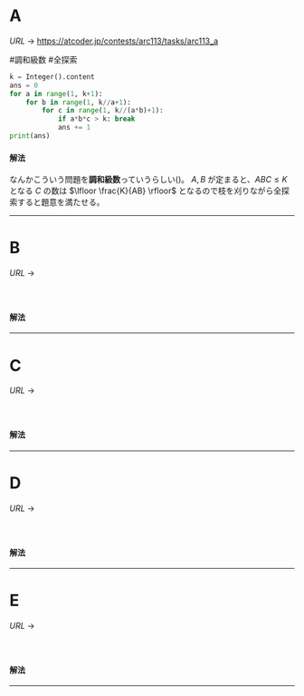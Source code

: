 # A

$URL\:\to$ https://atcoder.jp/contests/arc113/tasks/arc113_a

#調和級数 #全探索

```python
k = Integer().content
ans = 0
for a in range(1, k+1):
	for b in range(1, k//a+1):
		for c in range(1, k//(a*b)+1):
			if a*b*c > k: break
			ans += 1
print(ans)
```

#### 解法

なんかこういう問題を**調和級数**っていうらしい()。
$A,B$ が定まると、$ABC\le K$ となる $C$ の数は $\lfloor \frac{K}{AB} \rfloor$ となるので枝を刈りながら全探索すると題意を満たせる。

---

# B

$URL\:\to$ 

#

```python

```

#### 解法



---

# C

$URL\:\to$ 

#

```python

```

#### 解法



---

# D

$URL\:\to$ 

#

```python

```

#### 解法



---

# E

$URL\:\to$ 

#

```python

```

#### 解法



---